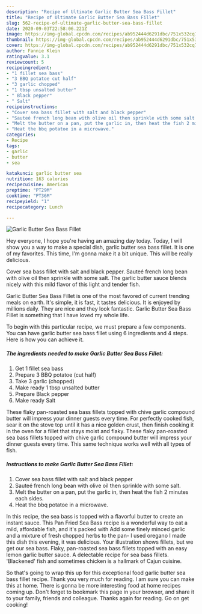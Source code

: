 ```yaml
---
description: "Recipe of Ultimate Garlic Butter Sea Bass Fillet"
title: "Recipe of Ultimate Garlic Butter Sea Bass Fillet"
slug: 562-recipe-of-ultimate-garlic-butter-sea-bass-fillet
date: 2020-09-03T22:58:06.221Z
image: https://img-global.cpcdn.com/recipes/ab952444d6291dbc/751x532cq70/garlic-butter-sea-bass-fillet-recipe-main-photo.jpg
thumbnail: https://img-global.cpcdn.com/recipes/ab952444d6291dbc/751x532cq70/garlic-butter-sea-bass-fillet-recipe-main-photo.jpg
cover: https://img-global.cpcdn.com/recipes/ab952444d6291dbc/751x532cq70/garlic-butter-sea-bass-fillet-recipe-main-photo.jpg
author: Fannie Klein
ratingvalue: 3.1
reviewcount: 5
recipeingredient:
- "1 fillet sea bass"
- "3 BBQ potatoe cut half"
- "3 garlic chopped"
- "1 tbsp unsalted butter"
- " Black pepper"
- " Salt"
recipeinstructions:
- "Cover sea bass fillet with salt and black pepper"
- "Sauteé french long bean with olive oil then sprinkle with some salt."
- "Melt the butter on a pan, put the garlic in, then heat the fish 2 minutes each sides."
- "Heat the bbq potatoe in a microwave."
categories:
- Recipe
tags:
- garlic
- butter
- sea

katakunci: garlic butter sea 
nutrition: 163 calories
recipecuisine: American
preptime: "PT29M"
cooktime: "PT36M"
recipeyield: "1"
recipecategory: Lunch

---
```



![Garlic Butter Sea Bass Fillet](https://img-global.cpcdn.com/recipes/ab952444d6291dbc/751x532cq70/garlic-butter-sea-bass-fillet-recipe-main-photo.jpg)

Hey everyone, I hope you're having an amazing day today. Today, I will show you a way to make a special dish, garlic butter sea bass fillet. It is one of my favorites. This time, I'm gonna make it a bit unique. This will be really delicious.

Cover sea bass fillet with salt and black pepper. Sauteé french long bean with olive oil then sprinkle with some salt. The garlic butter sauce blends nicely with this mild flavor of this light and tender fish.

Garlic Butter Sea Bass Fillet is one of the most favored of current trending meals on earth. It's simple, it is fast, it tastes delicious. It is enjoyed by millions daily. They are nice and they look fantastic. Garlic Butter Sea Bass Fillet is something that I have loved my whole life.


To begin with this particular recipe, we must prepare a few components. You can have garlic butter sea bass fillet using 6 ingredients and 4 steps. Here is how you can achieve it.

<!--inarticleads1-->

##### The ingredients needed to make Garlic Butter Sea Bass Fillet:

1. Get 1 fillet sea bass
1. Prepare 3 BBQ potatoe (cut half)
1. Take 3 garlic (chopped)
1. Make ready 1 tbsp unsalted butter
1. Prepare  Black pepper
1. Make ready  Salt


These flaky pan-roasted sea bass fillets topped with chive garlic compound butter will impress your dinner guests every time. For perfectly cooked fish, sear it on the stove top until it has a nice golden crust, then finish cooking it in the oven for a fillet that stays moist and flaky. These flaky pan-roasted sea bass fillets topped with chive garlic compound butter will impress your dinner guests every time. This same technique works well with all types of fish. 

<!--inarticleads2-->

##### Instructions to make Garlic Butter Sea Bass Fillet:

1. Cover sea bass fillet with salt and black pepper
1. Sauteé french long bean with olive oil then sprinkle with some salt.
1. Melt the butter on a pan, put the garlic in, then heat the fish 2 minutes each sides.
1. Heat the bbq potatoe in a microwave.


In this recipe, the sea bass is topped with a flavorful butter to create an instant sauce. This Pan Fried Sea Bass recipe is a wonderful way to eat a mild, affordable fish, and it&#39;s packed with Add some finely minced garlic and a mixture of fresh chopped herbs to the pan- I used oregano I made this dish this evening, it was delicious. Your illustration shows fillets, but we get our sea bass. Flaky, pan-roasted sea bass fillets topped with an easy lemon garlic butter sauce. A delectable recipe for sea bass fillets. &#39;Blackened&#39; fish and sometimes chicken is a hallmark of Cajun cuisine. 

So that's going to wrap this up for this exceptional food garlic butter sea bass fillet recipe. Thank you very much for reading. I am sure you can make this at home. There is gonna be more interesting food at home recipes coming up. Don't forget to bookmark this page in your browser, and share it to your family, friends and colleague. Thanks again for reading. Go on get cooking!
